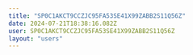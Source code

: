 ```yaml
---
title: "SP0C1AKCT9CCZJC95FA53SE41X99ZABB2S11Q56Z"
date: 2024-07-21T18:38:16.082Z
user: SP0C1AKCT9CCZJC95FA53SE41X99ZABB2S11Q56Z
layout: "users"
---
```

    